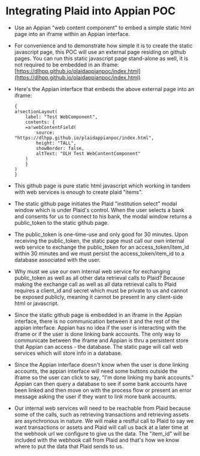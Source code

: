# Integrating Plaid into Appian POC

- Use an Appian "web content component" to embed a simple static html page into an iframe within an Appian interface.

- For convenience and to demonstrate how simple it is to create the static javascript page, this POC will use an external page residing on github pages.   You can run this static javascript page stand-alone as well, it is not required to be embedded in an iframe:   [https://dlhpp.github.io/plaidappianpoc/index.html](https://dlhpp.github.io/plaidappianpoc/index.html)

- Here's the Appian interface that embeds the above external page into an iframe:
    ```
    {
    a!sectionLayout(
        label: "Test WebComponent",
        contents: {
        =a!webContentField(
            source: "https://dlhpp.github.io/plaidappianpoc/index.html",
            height: "TALL",
            showBorder: false,
            altText: "DLH Test WebContentComponent"
        )
        }
    )
    }
    ```

- This github page is pure static html javascript which working in tandem with web services is enough to create plaid "items".

- The static github page initiates the Plaid "institution select" modal window which is under Plaid's control.   When the user selects a bank and consents for us to connect to his bank, the modal window returns a public_token to the static github page.

- The public_token is one-time-use and only good for 30 minutes.  Upon receiving the public_token, the static page must call our own internal web service to exchange the public_token for an access_token/item_id within 30 minutes and we must persist the access_token/item_id to a database associated with the user.

- Why must we use our own internal web service for exchanging public_token as well as all other data retrieval calls to Plaid?   Because making the exchange call as well as all data retrieval calls to Plaid requires a client_id and secret which must be private to us and cannot be exposed publicly, meaning it cannot be present in any client-side html or javascript.

- Since the static github page is embedded in an iframe in the Appian interface, there is no communication between it and the rest of the appian interface.   Appian has no idea if the user is interacting with the iframe or if the user is done linking bank accounts.   The only way to communicate between the iframe and Appian is thru a persistent store that Appian can access - the database.  The static page will call web services which will store info in a database.

- Since the Appian interface doesn't know when the user is done linking accounts, the appian interface will need some buttons outside the iframe so the user can click to say, "I'm done linking my bank accounts."   Appian can then query a database to see if some bank accounts have been linked and then move on with the process flow or present an error message asking the user if they want to link more bank accounts.

- Our internal web services will need to be reachable from Plaid because some of the calls, such as retrieving transactions and retrieving assets are asynchronous in nature.   We will make a restful call to Plaid to say we want transactions or assets and Plaid will call us back at a later time at the webhook url we configure to give us the data.   The "item_id" will be included with the webhook call from Plaid and that's how we know where to put the data that Plaid sends to us.

